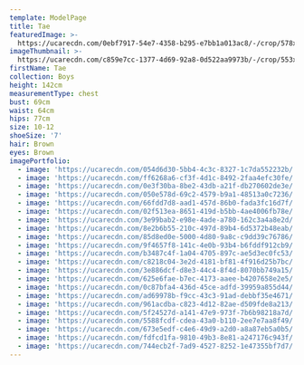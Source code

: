 ```yaml
---
template: ModelPage
title: Tae
featuredImage: >-
  https://ucarecdn.com/0ebf7917-54e7-4358-b295-e7bb1a013ac8/-/crop/578x344/0,0/-/preview/
imageThumbnail: >-
  https://ucarecdn.com/c859e7cc-1377-4d69-92a8-0d522aa9973b/-/crop/553x779/724,0/-/preview/
firstName: Tae
collection: Boys
height: 142cm
measurementType: chest
bust: 69cm
waist: 64cm
hips: 77cm
size: 10-12
shoeSize: '7'
hair: Brown
eyes: Brown
imagePortfolio:
  - image: 'https://ucarecdn.com/054d6d30-5bb4-4c3c-8327-1c7da552232b/'
  - image: 'https://ucarecdn.com/ff6268a6-cf3f-4d1c-8492-2faa4efc30fe/'
  - image: 'https://ucarecdn.com/0e3f30ba-8be2-43db-a21f-db270602de3e/'
  - image: 'https://ucarecdn.com/050e578d-69c2-4579-b9a1-48513a0c7236/'
  - image: 'https://ucarecdn.com/66fdd7d8-aad1-457d-86b0-fada3fc16d7f/'
  - image: 'https://ucarecdn.com/02f513ea-8651-419d-b5bb-4ae4006fb78e/'
  - image: 'https://ucarecdn.com/3e99bab2-e98e-4ade-a780-162c3a4a8e2d/'
  - image: 'https://ucarecdn.com/8e2b6b55-210c-497d-89b4-6d5372b48eab/'
  - image: 'https://ucarecdn.com/85d8ed0e-5000-4d80-9a8c-c9dd39c76786/'
  - image: 'https://ucarecdn.com/9f4657f8-141c-4e0b-93b4-b6fddf912cb9/'
  - image: 'https://ucarecdn.com/b3487c4f-1a04-4705-897c-ae5d3ec0fc53/'
  - image: 'https://ucarecdn.com/c8218c04-3e2d-4181-bf81-4f916d25b7bc/'
  - image: 'https://ucarecdn.com/3e886dcf-d8e3-44c4-8f4d-8070bb749a15/'
  - image: 'https://ucarecdn.com/625e6fae-b7ec-4173-aaee-b4207658e2e5/'
  - image: 'https://ucarecdn.com/0c87bfa4-436d-45ce-adfd-39959a855d44/'
  - image: 'https://ucarecdn.com/ad69978b-f9cc-43c3-91ad-debbf35e4671/'
  - image: 'https://ucarecdn.com/961acdba-c823-4d12-82ae-d509fde8a213/'
  - image: 'https://ucarecdn.com/5f24527d-a141-47e9-973f-7b6b98218a7d/'
  - image: 'https://ucarecdn.com/5588fcdf-cdea-43a0-b110-2ee7e7aa8f49/'
  - image: 'https://ucarecdn.com/673e5edf-c4e6-49d9-a2d0-a8a87eb5a0b5/'
  - image: 'https://ucarecdn.com/fdfcd1fa-9810-49b3-8e81-a247176c943f/'
  - image: 'https://ucarecdn.com/744ecb2f-7ad9-4527-8252-1e47355bf7d7/'
---
```


